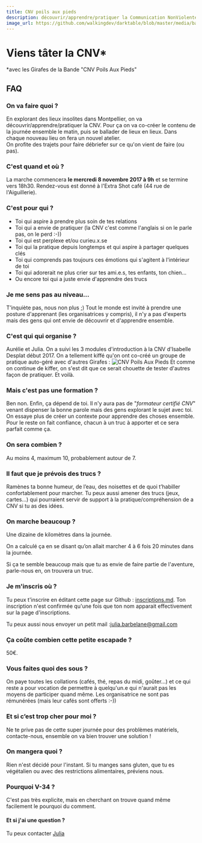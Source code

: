 ```yaml
---
title: CNV poils aux pieds
description: découvrir/apprendre/pratiquer la Communication NonViolente
image_url: https://github.com/walkingdev/darktable/blob/master/media/banner-darktable.png?raw=true
---
```


# Viens tâter la CNV* 
*avec les Girafes de la Bande "CNV Poils Aux Pieds"

## FAQ

### On va faire quoi ?

En explorant des lieux insolites dans Montpellier, on va découvrir/apprendre/pratiquer la CNV. Pour ça on va co-créer le contenu de la journée ensemble le matin, puis se ballader de lieux en lieux.  Dans chaque nouveau lieu on fera un nouvel atelier.  
On profite des trajets pour faire débriefer sur ce qu'on vient de faire (ou pas).

### C'est quand et où ?

La marche commencera **le mercredi 8 novembre 2017 à 9h** et se termine vers 18h30.
Rendez-vous est donné à l'Extra Shot café (44 rue de l'Aiguillerie).

### C'est pour qui ?

- Toi qui aspire à prendre plus soin de tes relations
- Toi qui a envie de pratiquer (la CNV c'est comme l'anglais si on le parle pas, on le perd :-))
- Toi qui est perplexe et/ou curieu.x.se
- Toi qui la pratique depuis longtemps et qui aspire à partager quelques clés
- Toi qui comprends pas toujours ces émotions qui s'agitent à l'intérieur de toi 
- Toi qui adorerait ne plus crier sur tes ami.e.s, tes enfants, ton chien... 
- Ou encore toi qui a juste envie d'apprendre des trucs 

### Je me sens pas au niveau…

T’inquiète pas, nous non plus ;)
Tout le monde est invité à prendre une posture d'apprenant (les organisatrices y compris), il n'y a pas d'experts mais des gens qui ont envie de découvrir et d'apprendre ensemble.

### C'est qui qui organise ?

Aurélie et Julia. On a suivi les 3 modules d'introduction à la CNV d'Isabelle Desplat début 2017.
On a tellement kiffé qu'on ont co-créé un groupe de pratique auto-géré avec d'autres Girafes : ![CNV Poils Aux Pieds](http://www.multibao.org/#cnvpoilsauxpieds/documentation)
Et comme on continue de kiffer, on s'est dit que ce serait chouette de tester d'autres façon de pratiquer. 
Et voilà.

### Mais c'est pas une formation ?

Ben non. Enfin, ça dépend de toi. Il n'y aura pas de "*formateur certifié CNV*" venant dispenser la bonne parole mais des gens explorant le sujet avec toi. On essaye plus de créer un contexte pour apprendre des choses ensemble.  
Pour le reste on fait confiance, chacun à un truc à apporter et ce sera parfait comme ça.

### On sera combien ?

Au moins 4, maximum 10, probablement autour de 7.

### Il faut que je prévois des trucs ?

Ramènes ta bonne humeur, de l’eau, des noisettes et de quoi t’habiller confortablement pour marcher. Tu peux aussi amener des trucs (jeux, cartes...) qui pourraient servir de support à la pratique/compréhension de a CNV si tu as des idées.

### On marche beaucoup ?

Une dizaine de kilomètres dans la journée.

On a calculé ça en se disant qu’on allait marcher 4 à 6 fois 20 minutes dans la journée.

Si ça te semble beaucoup mais que tu as envie de faire partie de l'aventure, parle-nous en, on trouvera un truc.

### Je m'inscris où ?

Tu peux t'inscrire en éditant cette page sur Github : [inscriptions.md](https://github.com/walkingdev/darktable/edit/master/v-34/inscriptions.md). Ton inscription n'est confirmée qu'une fois que ton nom apparait effectivement sur la page d'inscriptions.

Tu peux aussi nous envoyer un petit mail :[julia.barbelane@gmail.com](mailto:julia.barbelane@gmail.com)

### Ça coûte combien cette petite escapade ?

50€. 

### Vous faites quoi des sous ?

On paye toutes les collations (cafés, thé, repas du midi, goûter...) et ce qui reste a pour vocation de permettre à quelqu'un.e qui n'aurait pas les moyens de participer quand même. Les organisatrice ne sont pas rémunérées (mais leur cafés sont offerts :-))

### Et si c’est trop cher pour moi ?

Ne te prive pas de cette super journée pour des problèmes matériels, contacte-nous, ensemble on va bien trouver une solution !

### On mangera quoi ?

Rien n'est décidé pour l'instant. Si tu manges sans gluten, que tu es végétalien ou avec des restrictions alimentaires, préviens nous.

### Pourquoi V-34 ?

C'est pas très explicite, mais en cherchant on trouve quand même facilement le pourquoi du comment.

#### Et si j'ai une question ?

Tu peux contacter [Julia](mailto:julia.barbelane@gmail.com)
